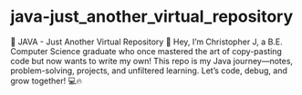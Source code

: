 # java-just_another_virtual_repository
🚀 JAVA - Just Another Virtual Repository 🚀  Hey, I’m Christopher J, a B.E. Computer Science graduate who once mastered the art of copy-pasting code but now wants to write my own! This repo is my Java journey—notes, problem-solving, projects, and unfiltered learning. Let’s code, debug, and grow together! 💻🔥
